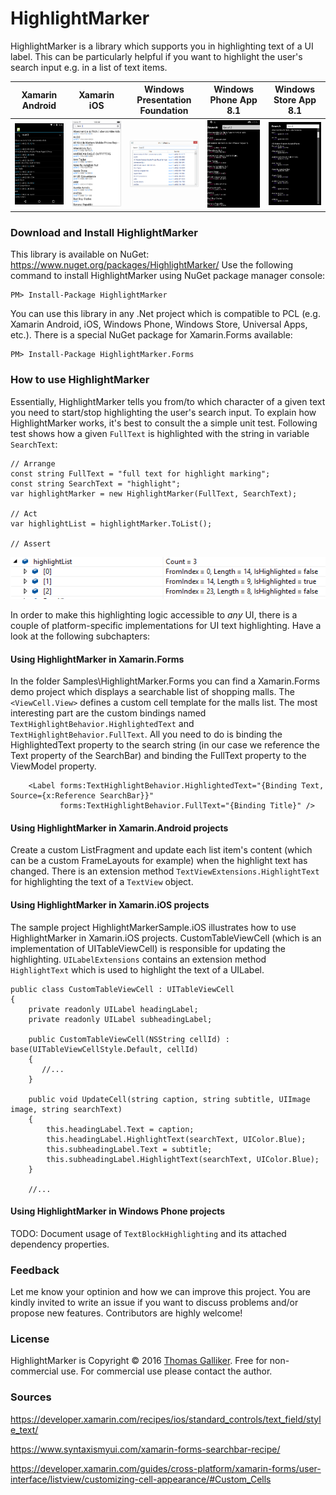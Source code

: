 # HighlightMarker
HighlightMarker is a library which supports you in highlighting text of a UI label. This can be particularly helpful if you want to highlight the user's search input e.g. in a list of text items. 

| Xamarin Android | Xamarin iOS | Windows Presentation Foundation | Windows Phone App 8.1 |Windows Store App 8.1 |
| ----------------|-------------|---------------------------------|-----------------------|----------------------|
| <img src="/Samples/Screenshot.Android.png" width="190"> | <img src="/Samples/Screenshot.iOS.png" width="190"> | <img src="/Samples/Screenshot.WPF.png" width="190"> |<img src="/Samples/Screenshot.WPA81.jpg" width="190"> |<img src="/Samples/Screenshot.WindowsStore81.png" width="190"> |

### Download and Install HighlightMarker
This library is available on NuGet: https://www.nuget.org/packages/HighlightMarker/
Use the following command to install HighlightMarker using NuGet package manager console:

    PM> Install-Package HighlightMarker

You can use this library in any .Net project which is compatible to PCL (e.g. Xamarin Android, iOS, Windows Phone, Windows Store, Universal Apps, etc.). There is a special NuGet package for Xamarin.Forms available:

    PM> Install-Package HighlightMarker.Forms

### How to use HighlightMarker
Essentially, HighlightMarker tells you from/to which character of a given text you need to start/stop highlighting the user's search input. To explain how HighlightMarker works, it's best to consult the a simple unit test. Following test shows how a given ```FullText``` is highlighted with the string in variable ```SearchText```:

```
// Arrange
const string FullText = "full text for highlight marking";
const string SearchText = "highlight";
var highlightMarker = new HighlightMarker(FullText, SearchText);

// Act
var highlightList = highlightMarker.ToList();

// Assert
```
![Debug view of highlightList](/readme/images/highlightlist.png)

In order to make this highlighting logic accessible to *any* UI, there is a couple of platform-specific implementations for UI text highlighting. Have a look at the following subchapters:

#### Using HighlightMarker in Xamarin.Forms
In the folder Samples\HighlightMarker.Forms you can find a Xamarin.Forms demo project which displays a searchable list of shopping malls. The ```<ViewCell.View>``` defines a custom cell template for the malls list. The most interesting part are the custom bindings named ```TextHighlightBehavior.HighlightedText``` and ```TextHighlightBehavior.FullText```. All you need to do is binding the HighlightedText property to the search string (in our case we reference the Text property of the SearchBar) and binding the FullText property to the ViewModel property. 

```
    <Label forms:TextHighlightBehavior.HighlightedText="{Binding Text, Source={x:Reference SearchBar}}"
           forms:TextHighlightBehavior.FullText="{Binding Title}" />
```

#### Using HighlightMarker in Xamarin.Android projects
Create a custom ListFragment and update each list item's content (which can be a custom FrameLayouts for example) when the highlight text has changed. There is an extension method  ```TextViewExtensions.HighlightText``` for highlighting the text of a ```TextView``` object.

#### Using HighlightMarker in Xamarin.iOS projects
The sample project HighlightMarkerSample.iOS illustrates how to use HighlightMarker in Xamarin.iOS projects. CustomTableViewCell (which is an implementation of UITableViewCell) is responsible for updating the highlighting. ```UILabelExtensions``` contains an extension method ```HighlightText``` which is used to highlight the text of a UILabel.
```
public class CustomTableViewCell : UITableViewCell
{
    private readonly UILabel headingLabel;
    private readonly UILabel subheadingLabel;

    public CustomTableViewCell(NSString cellId) : base(UITableViewCellStyle.Default, cellId)
    {
       //...
    }

    public void UpdateCell(string caption, string subtitle, UIImage image, string searchText)
    {
        this.headingLabel.Text = caption;
        this.headingLabel.HighlightText(searchText, UIColor.Blue);
        this.subheadingLabel.Text = subtitle;
        this.subheadingLabel.HighlightText(searchText, UIColor.Blue);
    }
    
    //...
```

#### Using HighlightMarker in Windows Phone projects
TODO: Document usage of ```TextBlockHighlighting``` and its attached dependency properties.

### Feedback
Let me know your optinion and how we can improve this project. You are kindly invited to write an issue if you want to discuss problems and/or propose new features. Contributors are highly welcome!

### License
HighlightMarker is Copyright &copy; 2016 [Thomas Galliker](https://ch.linkedin.com/in/thomasgalliker). Free for non-commercial use. For commercial use please contact the author.

### Sources

https://developer.xamarin.com/recipes/ios/standard_controls/text_field/style_text/

https://www.syntaxismyui.com/xamarin-forms-searchbar-recipe/

https://developer.xamarin.com/guides/cross-platform/xamarin-forms/user-interface/listview/customizing-cell-appearance/#Custom_Cells




